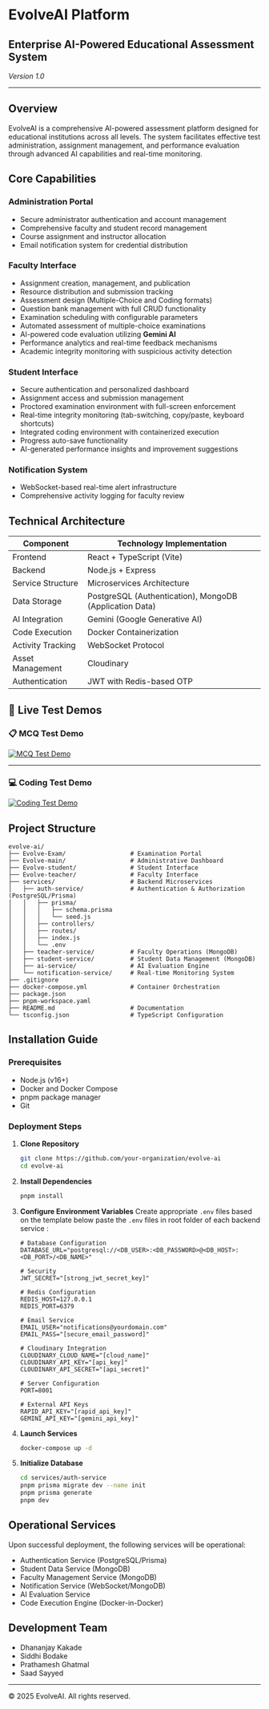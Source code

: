# EvolveAI Platform

## Enterprise AI-Powered Educational Assessment System

*Version 1.0*

---

## Overview

EvolveAI is a comprehensive AI-powered assessment platform designed for educational institutions across all levels. The system facilitates effective test administration, assignment management, and performance evaluation through advanced AI capabilities and real-time monitoring.

## Core Capabilities

### Administration Portal
- Secure administrator authentication and account management
- Comprehensive faculty and student record management
- Course assignment and instructor allocation
- Email notification system for credential distribution

### Faculty Interface
- Assignment creation, management, and publication
- Resource distribution and submission tracking
- Assessment design (Multiple-Choice and Coding formats)
- Question bank management with full CRUD functionality
- Examination scheduling with configurable parameters
- Automated assessment of multiple-choice examinations
- AI-powered code evaluation utilizing **Gemini AI**
- Performance analytics and real-time feedback mechanisms
- Academic integrity monitoring with suspicious activity detection

### Student Interface
- Secure authentication and personalized dashboard
- Assignment access and submission management
- Proctored examination environment with full-screen enforcement
- Real-time integrity monitoring (tab-switching, copy/paste, keyboard shortcuts)
- Integrated coding environment with containerized execution
- Progress auto-save functionality
- AI-generated performance insights and improvement suggestions

### Notification System
- WebSocket-based real-time alert infrastructure
- Comprehensive activity logging for faculty review

## Technical Architecture

| Component         | Technology Implementation                |
|-------------------|-----------------------------------------|
| Frontend          | React + TypeScript (Vite)               |
| Backend           | Node.js + Express                       |
| Service Structure | Microservices Architecture              |
| Data Storage      | PostgreSQL (Authentication), MongoDB (Application Data) |
| AI Integration    | Gemini (Google Generative AI)           |
| Code Execution    | Docker Containerization                 |
| Activity Tracking | WebSocket Protocol                      |
| Asset Management  | Cloudinary                              |
| Authentication    | JWT with Redis-based OTP                |



## 🎥 Live Test Demos

### 📋 MCQ Test Demo
[![MCQ Test Demo](https://via.placeholder.com/800x450.png?text=MCQ+Test+Demo+▶)](https://res.cloudinary.com/dj6mlh67u/video/upload/v1745090299/mcq-test-demo_phxzj8.mp4)

---

### 💻 Coding Test Demo
[![Coding Test Demo](https://via.placeholder.com/800x450.png?text=Coding+Test+Demo+▶)](https://res.cloudinary.com/dj6mlh67u/video/upload/v1745090312/coding-test-demo_f6qc42.mp4)



## Project Structure

```
evolve-ai/  
├── Evolve-Exam/                  # Examination Portal
├── Evolve-main/                  # Administrative Dashboard
├── Evolve-student/               # Student Interface
├── Evolve-teacher/               # Faculty Interface
├── services/                     # Backend Microservices
│   ├── auth-service/             # Authentication & Authorization (PostgreSQL/Prisma)
│   │   ├── prisma/
│   │   │   ├── schema.prisma
│   │   │   └── seed.js
│   │   ├── controllers/
│   │   ├── routes/
│   │   ├── index.js
│   │   └── .env    
│   ├── teacher-service/          # Faculty Operations (MongoDB)
│   ├── student-service/          # Student Data Management (MongoDB)
│   ├── ai-service/               # AI Evaluation Engine
│   └── notification-service/     # Real-time Monitoring System
├── .gitignore
├── docker-compose.yml            # Container Orchestration
├── package.json
├── pnpm-workspace.yaml
├── README.md                     # Documentation
└── tsconfig.json                 # TypeScript Configuration
```



## Installation Guide

### Prerequisites
- Node.js (v16+)
- Docker and Docker Compose
- pnpm package manager
- Git

### Deployment Steps

1. **Clone Repository**
   ```bash
   git clone https://github.com/your-organization/evolve-ai
   cd evolve-ai
   ```

2. **Install Dependencies**
   ```bash
   pnpm install
   ```

3. **Configure Environment Variables**
   Create appropriate `.env` files based on the template below paste the `.env` files in root folder of each backend service :

   ```
   # Database Configuration
   DATABASE_URL="postgresql://<DB_USER>:<DB_PASSWORD>@<DB_HOST>:<DB_PORT>/<DB_NAME>"

   # Security
   JWT_SECRET="[strong_jwt_secret_key]"

   # Redis Configuration
   REDIS_HOST=127.0.0.1
   REDIS_PORT=6379

   # Email Service
   EMAIL_USER="notifications@yourdomain.com"
   EMAIL_PASS="[secure_email_password]"

   # Cloudinary Integration
   CLOUDINARY_CLOUD_NAME="[cloud_name]"
   CLOUDINARY_API_KEY="[api_key]"
   CLOUDINARY_API_SECRET="[api_secret]"

   # Server Configuration
   PORT=8001

   # External API Keys
   RAPID_API_KEY="[rapid_api_key]"
   GEMINI_API_KEY="[gemini_api_key]"
   ```

4. **Launch Services**
   ```bash
   docker-compose up -d
   ```

5. **Initialize Database**
   ```bash
   cd services/auth-service
   pnpm prisma migrate dev --name init
   pnpm prisma generate
   pnpm dev
   ```

## Operational Services

Upon successful deployment, the following services will be operational:
- Authentication Service (PostgreSQL/Prisma)
- Student Data Service (MongoDB)
- Faculty Management Service (MongoDB)
- Notification Service (WebSocket/MongoDB)
- AI Evaluation Service
- Code Execution Engine (Docker-in-Docker)

## Development Team

- Dhananjay Kakade
- Siddhi Bodake
- Prathamesh Ghatmal
- Saad Sayyed

---

© 2025 EvolveAI. All rights reserved.
